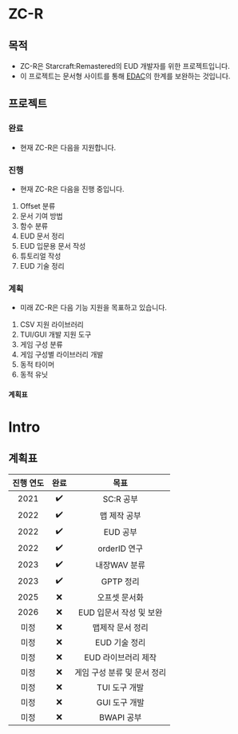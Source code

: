 # ZC-R
## 목적
* ZC-R은 Starcraft:Remastered의 EUD 개발자를 위한 프로젝트입니다.
* 이 프로젝트는 문서형 사이트를 통해 [EDAC](https://cafe.naver.com/edac)의 한계를 보완하는 것입니다.
## 프로젝트
### 완료
* 현재 ZC-R은 다음을 지원합니다.

### 진행
* 현재 ZC-R은 다음을 진행 중입니다.
1. Offset 분류
2. 문서 기여 방법
3. 함수 분류
4. EUD 문서 정리
5. EUD 입문용 문서 작성
6. 튜토리얼 작성
7. EUD 기술 정리

### 계획
* 미래 ZC-R은 다음 기능 지원을 목표하고 있습니다.
1. CSV 지원 라이브러리
2. TUI/GUI 개발 지원 도구
3. 게임 구성 분류
4. 게임 구성별 라이브러리 개발
5. 동적 타이머
6. 동적 유닛

#### 계획표
# Intro
## 계획표
| 진행 연도 | 완료  | 목표  |
| :---: | :-: | :-: |
|2021|:heavy_check_mark:|SC:R 공부
|2022|:heavy_check_mark:|맵 제작 공부
|2022|:heavy_check_mark:|EUD 공부
|2022|:heavy_check_mark:|orderID 연구
|2023|:heavy_check_mark:|내장WAV 분류
|2023|:heavy_check_mark:|GPTP 정리
|2025|:x:|오프셋 문서화
|2026|:x:|EUD 입문서 작성 및 보완
|미정|:x:|맵제작 문서 정리
|미정|:x:|EUD 기술 정리
|미정|:x:|EUD 라이브러리 제작
|미정|:x:|게임 구성 분류 및 문서 정리
|미정|:x:|TUI 도구 개발
|미정|:x:|GUI 도구 개발
|미정|:x:|BWAPI 공부
